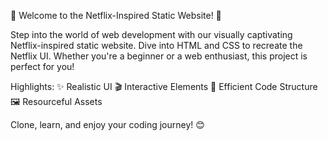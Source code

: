 🍿 Welcome to the Netflix-Inspired Static Website! 🎥

Step into the world of web development with our visually captivating Netflix-inspired static website. Dive into HTML and CSS to recreate the Netflix UI. Whether you're a beginner or a web enthusiast, this project is perfect for you!

Highlights:
✨ Realistic UI
🎬 Interactive Elements
🚀 Efficient Code Structure
🖼️ Resourceful Assets

Clone, learn, and enjoy your coding journey! 😊
